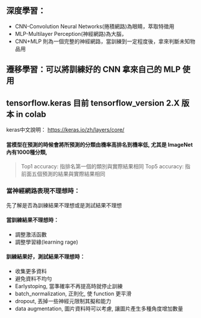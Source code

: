 ## 深度學習：
 + CNN-Convolution Neural Networks(捲積網路)為眼睛，萃取特徵用
 + MLP-Multilayer Perception(神經網路)為大腦，
 + CNN+MLP 則為一個完整的神經網路，當訓練到一定程度後，拿來判斷未知物品用
## 遷移學習：可以將訓練好的 CNN 拿來自己的 MLP 使用
## tensorflow.keras 目前 tensorflow_version 2.X 版本 in colab
keras中文說明： https://keras.io/zh/layers/core/

#### 當模型在預測的時候會將所預測的分類由機率高排名到機率低, 尤其是 ImageNet 內有1000種分類, 
>  Top1 accuracy: 指排名第一個的類別與實際結果相同
>  Top5 accuracy: 指前面五個預測的結果與實際結果相同

### 當神經網路表現不理想時：
先了解是否為訓練結果不理想或是測試結果不理想
#### 當訓練結果不理想時：
+ 調整激活函數
+ 調整學習綠(learning rage)
#### 訓練結果好，測試結果不理想時：
+ 收集更多資料
+ 避免資料不均勻
+ Earlystoping, 當準確率不再提高時就停止訓練
+ batch_normalization, 正則化, 使 function 更平滑
+ dropout, 丟掉一些神經元限制其擬和能力
+ data augmentation, 圖片資料時可以考慮, 讓圖片產生多種角度增加數量

